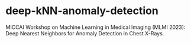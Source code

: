# deep-kNN-anomaly-detection
MICCAI Workshop on Machine Learning in Medical Imaging (MLMI 2023): Deep Nearest Neighbors for Anomaly Detection in Chest X-Rays.
